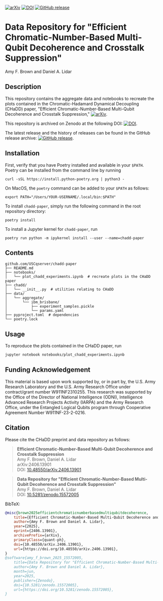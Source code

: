 [![arXiv](https://img.shields.io/badge/arXiv-2406.13901-b31b1b.svg)](https://arxiv.org/abs/2406.13901)
[![DOI](https://zenodo.org/badge/DOI/10.5281/zenodo.15572005.svg)](https://doi.org/10.5281/zenodo.15572005)
[![GitHub release](https://img.shields.io/github/v/release/USCqserver/chadd-paper?include_prereleases&label=pre-release&logo=github)](https://github.com/USCqserver/chadd-paper/releases)

# Data Repository for "Efficient Chromatic-Number-Based Multi-Qubit Decoherence and Crosstalk Suppression"

Amy F. Brown and Daniel A. Lidar

## Description
This repository contains the aggregate data and notebooks to recreate the plots contained in the Chromatic-Hadamard Dynamical Decoupling (CHaDD) paper, "Efficient Chromatic-Number-Based Multi-Qubit Decoherence and Crosstalk Suppression," [![arXiv](https://img.shields.io/badge/arXiv-2406.13901-b31b1b.svg)](https://arxiv.org/abs/2406.13901).

This repository is archived on Zenodo at the following DOI: [![DOI](https://zenodo.org/badge/DOI/10.5281/zenodo.15572005.svg)](https://doi.org/10.5281/zenodo.15572005).

The latest release and the history of releases can be found in the GitHub release archive: [![GitHub release](https://img.shields.io/github/v/release/USCqserver/chadd-paper?include_prereleases&label=pre-release&logo=github)](https://github.com/USCqserver/chadd-paper/releases).

## Installation
First, verify that you have Poetry installed and available in your `$PATH`.
Poetry can be installed from the command line by running
```shell
curl -sSL https://install.python-poetry.org | python3 -
```
On MacOS, the `poetry` command can be added to your `$PATH` as follows:
```shell
export PATH="/Users/YOUR-USERNAME/.local/bin:$PATH"
```
To install `chadd-paper`, simply run the following command in the root repository directory:
```shell
poetry install
```
To install a Jupyter kernel for `chadd-paper`, run
```shell
poetry run python -m ipykernel install --user --name=chadd-paper
```

## Contents
```
github.com/USCqserver/chadd-paper
├── README.md
├── notebooks/
│   └── plot_chadd_experiments.ipynb  # recreate plots in the CHaDD paper
├── chadd/
│   └── __init__.py  # utilities relating to CHaDD
├── data/
│   └── aggregate/
│       └── ibm_brisbane/
│           ├── experiment_samples.pickle
│           └── params.yaml
├── pyproject.toml  # dependencies
└── poetry.lock
```

## Usage
To reproduce the plots contained in the CHaDD paper, run
```bash
jupyter notebook notebooks/plot_chadd_experiments.ipynb
```

## Funding Acknowledgement
This material is based upon work supported by, or in part by, the U.S. Army Research Laboratory and the U.S. Army Research Office under contract/grant number W911NF2310255.
This research was supported by the Office of the Director of National Intelligence (ODNI), Intelligence Advanced Research Projects Activity (IARPA) and the Army Research Office, under the Entangled Logical Qubits program through Cooperative Agreement Number W911NF-23-2-0216.

## Citation

Please cite the CHaDD preprint and data repository as follows:

> **Efficient Chromatic-Number-Based Multi-Qubit Decoherence and Crosstalk Suppression**  
> Amy F. Brown, Daniel A. Lidar  
> arXiv:2406.13901  
> DOI: [10.48550/arXiv.2406.13901](https://doi.org/10.48550/arXiv.2406.13901)

> **Data Repository for "Efficient Chromatic-Number-Based Multi-Qubit Decoherence and Crosstalk Suppression"**  
> Amy F. Brown, Daniel A. Lidar  
> DOI: [10.5281/zenodo.15572005](https://doi.org/10.5281/zenodo.15572005)

BibTeX:
```bibtex
@misc{brown2025efficientchromaticnumberbasedmultiqubitdecoherence,
    title={Efficient Chromatic-Number-Based Multi-Qubit Decoherence and Crosstalk Suppression},
    author={Amy F. Brown and Daniel A. Lidar},
    year={2025},
    eprint={2406.13901},
    archivePrefix={arXiv},
    primaryClass={quant-ph},
    doi={10.48550/arXiv.2406.13901},
    url={https://doi.org/10.48550/arXiv.2406.13901},
}
@software{amy_f_brown_2025_15572005,
    title={Data Repository for "Efficient Chromatic-Number-Based Multi-Qubit Decoherence and Crosstalk Suppression"},
    author={Amy F. Brown and Daniel A. Lidar},
    month=jun,
    year=2025,
    publisher={Zenodo},
    doi={10.5281/zenodo.15572005},
    url={https://doi.org/10.5281/zenodo.15572005},
}
```
